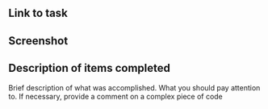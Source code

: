 ## Link to task

## Screenshot

## Description of items completed
Brief description of what was accomplished.
What you should pay attention to.
If necessary, provide a comment on a complex piece of code